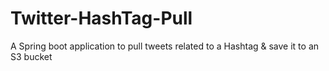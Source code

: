 # Twitter-HashTag-Pull
A Spring boot application to pull tweets related to a Hashtag &amp; save it to an S3 bucket
